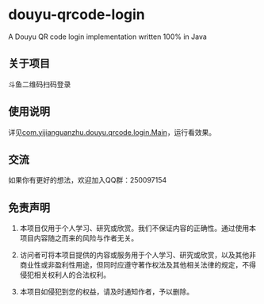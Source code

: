 # douyu-qrcode-login
A Douyu QR code login implementation written 100% in Java

## 关于项目
斗鱼二维码扫码登录

## 使用说明
详见[com.yijianguanzhu.douyu.qrcode.login.Main](https://github.com/yijianguanzhu/douyu-qrcode-login/blob/master/src/main/java/com/yijianguanzhu/douyu/qrcode/login/Main.java)，运行看效果。

## 交流
如果你有更好的想法，欢迎加入QQ群：250097154

## 免责声明
1. 本项目仅用于个人学习、研究或欣赏。我们不保证内容的正确性。通过使用本项目内容随之而来的风险与作者无关。

2. 访问者可将本项目提供的内容或服务用于个人学习、研究或欣赏，以及其他非商业性或非盈利性用途，但同时应遵守著作权法及其他相关法律的规定，不得侵犯相关权利人的合法权利。

3. 本项目如侵犯到您的权益，请及时通知作者，予以删除。